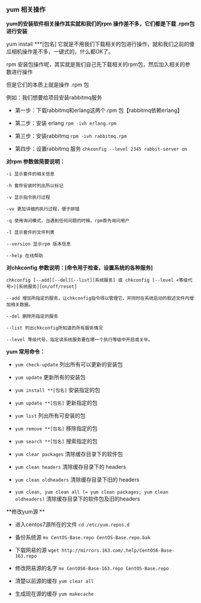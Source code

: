 ### yum 相关操作

**yum的安装软件相关操作其实就和我们的rpm 操作差不多，它们都是下载 .rpm包进行安装**

yum install ***[包名] 它就是不用我们下载相关的包进行操作，就和我们之前的傻瓜相机操作差不多，一键式的，什么都OK了。

rpm 安装包操作呢，其实就是我们自己先下载相关的rpm包，然后加入相关的参数进行操作

但是它们的本质上就是操作 .rpm 包

例如：我们想要给项目安装rabbitmq服务

- 第一步：下载rabbitmq和erlang这两个.rpm 包【rabbitmq依赖erlang】

- 第二步：安装 erlang `rpm -ivh erlang.rpm`

- 第三步：安装rabbitmq `rpm -ivh rabbitmq.rpm`

- 第四步：设置rabbitmq 服务 `chkconfig --level 2345 rabbit-server on`

**对rpm 参数做简要说明：**

```
-i 显示套件的相关信息

-h 套件安装时列出所以标记

-v 显示指令执行过程

-vv 更加详细的执行过程，便于排错

-q 使用询问模式，当遇到任何问题的时候，rpm首先询问用户

-l 显示套件的文件列表

--version 显示rpm 版本信息

--help 在线帮助
```

**对chkconfig 参数说明：[命令用于检查，设置系统的各种服务]**

```
chkconfig [--add][--del][--list][系统服务] 或 chkconfig [--level <等级代号>][系统服务][on/off/reset]

--add 增加所指定的服务，让chkconfig指令得以管理它，并同时在系统启动的叙述文件内增加相关数据。

--del 删除所指定的服务

--list 列出chkconfig所知道的所有服务情况

--level 等级代号，指定读系统服务要在哪一个执行等级中开启或关毕。
```

**yum 常用命令：**

- `yum check-update` 列出所有可以更新的安装包

- `yum update` 更新所有的安装包

- `yum install **[包名]` 安装指定的包

- `yum update **[包名]` 更新指定的包

- `yum list` 列出所有可安装的包

- `yum remove **[包名]` 移除指定的包

- `yum search **[包名]` 搜索指定的包

- `yum clear packages` 清除缓存目录下的软件包

- `yum clean headers` 清除缓存目录下的 headers

- `yum clean oldheaders` 清除缓存目录下旧的 headers

- `yum clean, yum clean all (= yum clean packages; yum clean oldheaders)` 清除缓存目录下的软件包及旧的headers


**修改yum源 **

- 进入centos7源所在的文件 `cd /etc/yum.repos.d`

- 备份系统源 `mv CentOS-Base.repo CentOS-Base.repo.bak`

- 下载网易的源 `wget http://mirrors.163.com/.help/CentOS6-Base-163.repo`

- 修改网易源的名字 `mv CentOS6-Base-163.repo CentOS-Base.repo`

- 清楚以前源的缓存 `yum clear all`

- 生成现在源的缓存 `yum makecache`